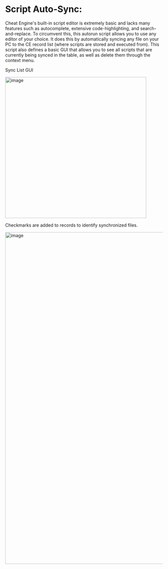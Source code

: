 # Script Auto-Sync:

Cheat Engine's built-in script editor is extremely basic and lacks many features such as autocomplete, extensive code-highlighting, and search-and-replace.
To circumvent this, this autorun script allows you to use any editor of your choice.
It does this by automatically syncing any file on your PC to the CE record list (where scripts are stored and executed from).
This script also defines a basic GUI that allows you to see all scripts that are currently being synced in the table, as well as delete them through the context menu.

Sync List GUI

<img width="451" alt="image" src="https://user-images.githubusercontent.com/38278077/147902611-514981c5-f851-4099-a78c-6e77cbfd74db.png">

Checkmarks are added to records to identify synchronized files.

<img width="1061" alt="image" src="https://user-images.githubusercontent.com/38278077/147902695-f638d84d-f011-4086-9a54-d77884b37a78.png">
